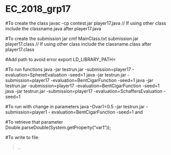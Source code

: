 # EC_2018_grp17

#To create the class
javac	-cp	contest.jar	 player17.java      // If using other class include the classname.java after player17.java


#To create the submission
jar	 cmf	 MainClass.txt	 submission.jar	 player17.class  // If using other class include the classname.class after player17.class

#Add path to avoid error 
export	LD_LIBRARY_PATH= <your folder location>

#To run functions
java	 -jar 	testrun.jar	 -submission=player17  -evaluation=SphereEvaluation	-seed=1
java	 -jar 	testrun.jar	 -submission=player17  -evaluation=BentCigarFunction -seed=1
java	 -jar 	testrun.jar	 -submission=player17  -evaluation=BentCigarFunction -seed=1
java	 -jar 	testrun.jar	 -submission=player17  -evaluation=SchaffersEvaluation -seed=1

#To run with change in parameters 
java	–Dvar1=0.5	-jar	testrun.jar	-submission=player1		-	evaluation=BentCigarFunction -seed=1 and 

#To retrieve that parameter
Double.parseDouble(System.getProperty(“var1”));	

#To write to file
> ..
